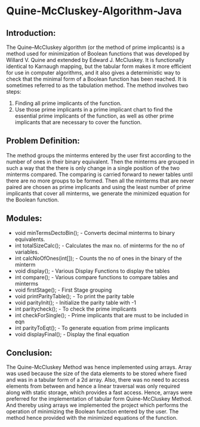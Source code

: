 # Quine-McCluskey-Algorithm-Java
## Introduction:
The Quine–McCluskey algorithm (or the method of prime implicants) is a method used for minimization of Boolean functions that was developed by Willard V. Quine and extended by Edward J. McCluskey. It is functionally identical to Karnaugh mapping, but the tabular form makes it more efficient for use in computer algorithms, and it also gives a deterministic way to check that the minimal form of a Boolean function has been reached. It is sometimes referred to as the tabulation method.
The method involves two steps:
1.	Finding all prime implicants of the function.
2.	Use those prime implicants in a prime implicant chart to find the essential prime implicants of the function, as well as other prime implicants that are necessary to cover the function.

## Problem Definition:
The method groups the minterms entered by the user first according to the number of ones in their binary equivalent. Then the minterms are grouped in such a way that the there is only change in a single position of the two minterms compared. The comparing is carried forward to newer tables until there are no more groups to be formed. Then all the minterms that are never paired are chosen as prime implicants and using the least number of prime implicants that cover all minterms, we generate the minimized equation for the Boolean function.

## Modules:
- void minTermsDectoBin(); - Converts decimal minterms to binary equivalents.
- int totalSizeCalc(); - Calculates the max no. of minterms for the no of
   variables.
- int calcNoOfOnes(int[]); - Counts the no of ones in the binary of the minterm
- void display(); - Various Display Functions to display the tables
- int compare(); - Various compare functions to compare tables and
   minterms
- void firstStage(); - First Stage grouping
- void printParityTable(); - To print the parity table
- void parityInit(); - Initialize the parity table with -1
- int paritycheck(); - To check the prime implicants
- int checkForSingle(); - Prime implicants that are must to be included in eqn
- int parityToEqt(); - To generate equation from prime implicants
- void displayFinal(); - Display the final equation

## Conclusion:
The Quine-McCluskey Method was hence implemented using arrays. Array was used because the size of the data elements to be stored where fixed and was in a tabular form of a 2d array. Also, there was no need to access elements from between and hence a linear traversal was only required along with static storage, which provides a fast access. Hence, arrays were preferred for the implementation of tabular form Quine-McCluskey Method. And thereby using arrays we implemented the project which performs the operation of minimizing the Boolean function entered by the user. The method hence provided with the minimized equations of the function.
